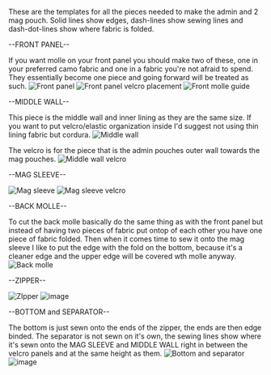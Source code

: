 These are the templates for all the pieces needed to make the admin and 2 mag pouch. 
Solid lines show edges, dash-lines show sewing lines and dash-dot-lines show where fabric is folded.

--FRONT PANEL--

If you want molle on your front panel you should make two of these, one in your preferred camo fabric and one in a fabric you're not afraid to spend. They essentially become one piece and going forward will be treated as such.
![Front panel](https://github.com/b0bTHEbilder/Patterns/assets/132055706/f10c772d-db6c-48c3-a375-7cc79df735cd)
![Front panel velcro placement](https://github.com/b0bTHEbilder/Patterns/assets/132055706/28872574-365c-4b28-afdb-6453624bda8f)
![Front molle guide](https://github.com/b0bTHEbilder/Patterns/assets/132055706/24eff31e-c5eb-42c7-8443-1c98314def27)

--MIDDLE WALL--

This piece is the middle wall and inner lining as they are the same size. If you want to put velcro/elastic organization inside I'd suggest not using thin lining fabric but cordura.
![Middle wall](https://github.com/b0bTHEbilder/Patterns/assets/132055706/11ff59f6-ae85-4e3d-a0e2-5f07d3b133b0)

The velcro is for the piece that is the admin pouches outer wall towards the mag pouches.
![Middle wall velcro](https://github.com/b0bTHEbilder/Patterns/assets/132055706/026763ff-5375-48fb-93ce-3b380cd32c9c)

--MAG SLEEVE--

![Mag sleeve](https://github.com/b0bTHEbilder/Patterns/assets/132055706/edd6c017-d819-4bc5-95dc-0b743e4614bb)
![Mag sleeve velcro](https://github.com/b0bTHEbilder/Patterns/assets/132055706/f21db693-2146-4dc4-9f0b-9abaf1720b8b)

--BACK MOLLE--

To cut the back molle basically do the same thing as with the front panel but instead of having two pieces of fabric put ontop of each other you have one piece of fabric folded. Then when it comes time to sew it onto the mag sleeve I like to put the edge with the fold on the bottom, because it's a cleaner edge and the upper edge will be covered wth molle anyway.
![Back molle](https://github.com/b0bTHEbilder/Patterns/assets/132055706/53a6a8c2-b282-422c-b5b4-9f94574c17e2)

--ZIPPER--

![ZIpper](https://github.com/b0bTHEbilder/Patterns/assets/132055706/33b970fe-766f-4fc1-8e20-e4fbbcb1045f)
![image](https://github.com/b0bTHEbilder/Patterns/assets/132055706/b665711d-a513-4ecd-b1e2-50b5eb77e3ef)

--BOTTOM and SEPARATOR-- 

The bottom is just sewn onto the ends of the zipper, the ends are then edge binded. The separator is not sewn on it's own, the sewing lines show where it's sewn onto the MAG SLEEVE and MIDDLE WALL right in between the velcro panels and at the same height as them.
![Bottom and separator](https://github.com/b0bTHEbilder/Patterns/assets/132055706/f5bd7ad9-c8dc-44fb-9eca-a7b4ea1c1f23)
![image](https://github.com/b0bTHEbilder/Patterns/assets/132055706/20b9fc87-c695-49f2-b2ce-f139712b0582)


